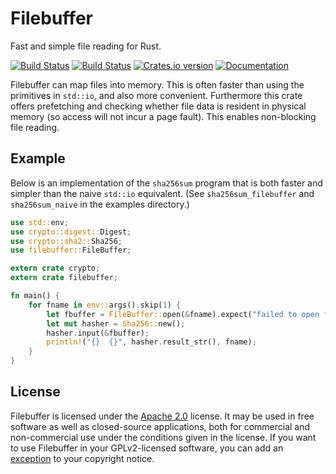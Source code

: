 Filebuffer
==========
Fast and simple file reading for Rust.

[![Build Status][tr-img]][tr]
[![Build Status][av-img]][av]
[![Crates.io version][crate-img]][crate]
[![Documentation][docs-img]][docs]

Filebuffer can map files into memory. This is often faster than using the
primitives in `std::io`, and also more convenient. Furthermore this crate
offers prefetching and checking whether file data is resident in physical
memory (so access will not incur a page fault). This enables non-blocking
file reading.

Example
-------
Below is an implementation of the `sha256sum` program that is both faster and
simpler than the naive `std::io` equivalent. (See `sha256sum_filebuffer` and
`sha256sum_naive` in the examples directory.)

```rust
use std::env;
use crypto::digest::Digest;
use crypto::sha2::Sha256;
use filebuffer::FileBuffer;

extern crate crypto;
extern crate filebuffer;

fn main() {
    for fname in env::args().skip(1) {
        let fbuffer = FileBuffer::open(&fname).expect("failed to open file");
        let mut hasher = Sha256::new();
        hasher.input(&fbuffer);
        println!("{}  {}", hasher.result_str(), fname);
    }
}
```

License
-------
Filebuffer is licensed under the [Apache 2.0][apache2] license. It may be used
in free software as well as closed-source applications, both for commercial and
non-commercial use under the conditions given in the license. If you want to use
Filebuffer in your GPLv2-licensed software, you can add an [exception][except]
to your copyright notice.

[tr-img]:    https://travis-ci.org/ruuda/filebuffer.svg?branch=master
[tr]:        https://travis-ci.org/ruuda/filebuffer
[av-img]:    https://ci.appveyor.com/api/projects/status/kfacq5ul22hbnd9u?svg=true
[av]:        https://ci.appveyor.com/project/ruuda/filebuffer
[crate-img]: https://img.shields.io/crates/v/filebuffer.svg
[crate]:     https://crates.io/crates/filebuffer
[docs-img]:  https://img.shields.io/badge/docs-online-blue.svg
[docs]:      https://docs.rs/filebuffer
[apache2]:   https://www.apache.org/licenses/LICENSE-2.0
[except]:    https://www.gnu.org/licenses/gpl-faq.html#GPLIncompatibleLibs
